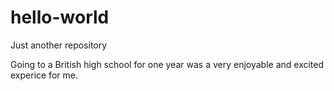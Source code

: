 # hello-world
Just another repository

Going to a British high school for one year was a very enjoyable and excited experice for me.
